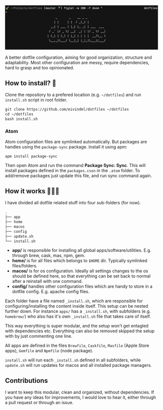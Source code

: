 ![Header image](https://raw.githubusercontent.com/eivindml/dotfiles/master/header.png)

A better dotfile configuration, aiming for good organization, structure and adaptability. Most other configuration are messy, require dependencies, hard to grasp and too opinionated.

## How to install? 🤔

Clone the repository to a prefered location (e.g. `~/dotfiles`) and run `install.sh` script in root folder.

```
git clone https://github.com/eivindml/dotfiles ~/dotfiles
cd ~/dotfiles
bash install.sh
```

### Atom

Atom configuration files are symlinked automatically. But packages are handles using the `package-sync` package. Install it using apm:

```
apm install package-sync
```

Then open Atom and run the command **Package Sync: Sync**. This will install packages defined in the `packages.cson` in the `.atom` folder. To add/remove packages just update this file, and run sync command again.

## How it works 👨🏼‍🏫

I have divided all dotfile related stuff into four sub-folders (for now).

```
.
├── app
├── home
├── macos
├── config
├── update.sh
└── install.sh
```

- **app/** is responsible for installing all global apps/software/utilities. E.g. through brew, cask, mas, npm, gem.
- **home/** is for all files which belongs to `$HOME` dir. Typically symlinked files/folders.
- **macos/** is for os configuration. Ideally all settings changes to the os should be defined here, so that everything can be set back to normal after a reinstall with one command.
- **config/** handles other configuration files which are handy to store in a dotfile config. E.g. apache config files.

Each folder have a file named `_install.sh`, which are responsible for configuring/installing the content inside itself. This setup can be nested further down. For instance `apps/` has a `_install.sh`, with subfolders (e.g. `homebrew/`) who also has it's own `_install.sh` file that takes care of itself.

This way everything is super modular, and the setup won't get entagled with dependencies etc. Everything can also be removed skipped the setup with by just commenting one line.

All apps are defined in the files `Brewfile`, `Caskfile`, `Masfile` (Apple Store apps), `Gemfile` and `Npmfile` (node package).

`install.sh` will run each `_install.sh` defined in all subfolders, while `update.sh` will run updates for macos and all installed package managers.

## Contributions

I want to keep this modular, clean and organized, without dependencies. If you have any ideas for improvements, I would love to hear it, either through a pull request or through an issue.
